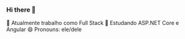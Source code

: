### Hi there 👋


🔭 Atualmente trabalho como Full Stack
🌱 Estudando ASP.NET Core e Angular
😄 Pronouns: ele/dele

